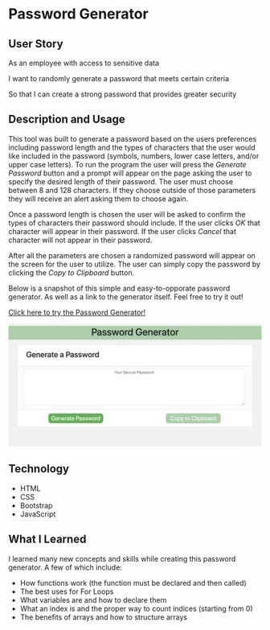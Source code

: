 # Password Generator
## User Story
As an employee with access to sensitive data

I want to randomly generate a password that meets certain criteria

So that I can create a strong password that provides greater security

## Description and Usage
This tool was built to generate a password based on the users preferences including password length and the types of characters that the user would like included in the password (symbols, numbers, lower case letters, and/or upper case letters). To run the program the user will press the *Generate Password* button and a prompt will appear on the page asking the user to specify the desired length of their password. The user must choose between 8 and 128 characters. If they choose outside of those parameters they will receive an alert asking them to choose again. 

Once a password length is chosen the user will be asked to confirm the types of characters their password should include. If the user clicks *OK* that character will appear in their password. If the user clicks *Cancel* that character will not appear in their password. 

After all the parameters are chosen a randomized password will appear on the screen for the user to utilize. The user can simply copy the password by clicking the *Copy to Clipboard* button.

Below is a snapshot of this simple and easy-to-opporate password generator. As well as a link to the generator itself. Feel free to try it out!

[Click here to try the Password Generator!](https://ashleyw27.github.io/password_generator/)


![password](assets/images/passwordgen.png)


## Technology
* HTML
* CSS
* Bootstrap
* JavaScript
  
## What I Learned
I learned many new concepts and skills while creating this password generator. A few of which include:
* How functions work (the function must be declared and then called)
* The best uses for For Loops
* What variables are and how to declare them
* What an index is and the proper way to count indices (starting from 0)
* The benefits of arrays and how to structure arrays
